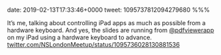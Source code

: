 date: 2019-02-13T17:33:46+0000
tweet: 1095737812094279680
%%%

It’s me, talking about controlling iPad apps as much as possible from a hardware keyboard. And yes, the slides are running from [@pdfviewerapp](https://twitter.com/pdfviewerapp) on my iPad using a hardware keyboard to advance. [twitter.com/NSLondonMeetup/status/1095736028130881536](https://twitter.com/NSLondonMeetup/status/1095736028130881536)
